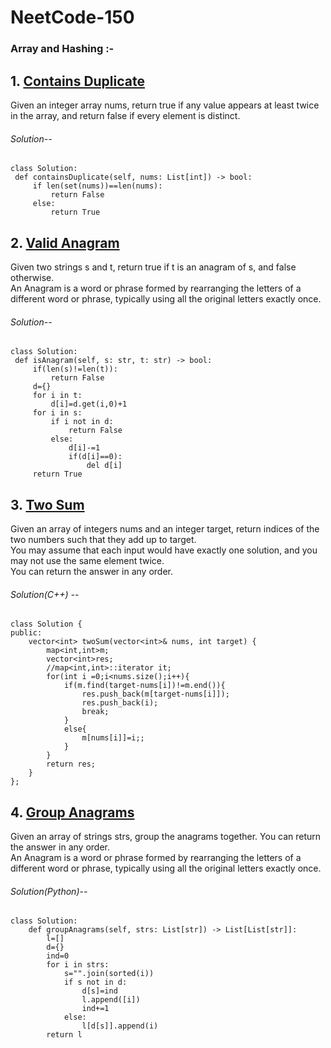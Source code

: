 # NeetCode-150

### Array and Hashing :-
    
## 1. [Contains Duplicate](https://leetcode.com/problems/contains-duplicate/)
   Given an integer array nums, return true if any value appears at least twice in the array, and return false if every element is distinct.
   
   ###### Solution--
   ```
   class Solution:
    def containsDuplicate(self, nums: List[int]) -> bool:
        if len(set(nums))==len(nums):
            return False
        else:
            return True
   ```
## 2. [Valid Anagram](https://leetcode.com/problems/valid-anagram/)
   Given two strings s and t, return true if t is an anagram of s, and false otherwise.<br/>
   An Anagram is a word or phrase formed by rearranging the letters of a different word or phrase, typically using all the original letters exactly once.
   
   ###### Solution--
   ```
   class Solution:
    def isAnagram(self, s: str, t: str) -> bool:
        if(len(s)!=len(t)):
            return False
        d={}
        for i in t:
            d[i]=d.get(i,0)+1
        for i in s:
            if i not in d:
                return False
            else:
                d[i]-=1
                if(d[i]==0):
                    del d[i]
        return True
   ```

## 3. [Two Sum](https://leetcode.com/problems/two-sum/)
Given an array of integers nums and an integer target, return indices of the two numbers such that they add up to target.<br/>
You may assume that each input would have exactly one solution, and you may not use the same element twice.<br/>
You can return the answer in any order.

###### Solution(C++) --
```
class Solution {
public:
    vector<int> twoSum(vector<int>& nums, int target) {
        map<int,int>m;
        vector<int>res;
        //map<int,int>::iterator it;
        for(int i =0;i<nums.size();i++){
            if(m.find(target-nums[i])!=m.end()){
                res.push_back(m[target-nums[i]]);
                res.push_back(i);
                break;
            }
            else{
                m[nums[i]]=i;;
            }
        }
        return res;
    }
};
```
## 4. [Group Anagrams](https://leetcode.com/problems/group-anagrams/)
Given an array of strings strs, group the anagrams together. You can return the answer in any order.<br/>
An Anagram is a word or phrase formed by rearranging the letters of a different word or phrase, typically using all the original letters exactly once.

###### Solution(Python)--

```
class Solution:
    def groupAnagrams(self, strs: List[str]) -> List[List[str]]:
        l=[]
        d={}
        ind=0
        for i in strs:
            s="".join(sorted(i))
            if s not in d:
                d[s]=ind
                l.append([i])
                ind+=1
            else:
                l[d[s]].append(i)
        return l
```
